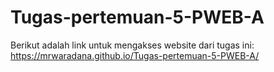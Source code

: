 # Tugas-pertemuan-5-PWEB-A

Berikut adalah link untuk mengakses website dari tugas ini: <br>
https://mrwaradana.github.io/Tugas-pertemuan-5-PWEB-A/

